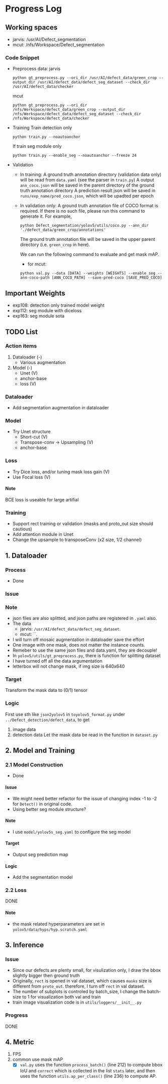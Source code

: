 # Progress Log

## Working spaces
* jarvis: /usr/AI/Defect_segmentation
* mcut: /nfs/Workspace/Defect_segmentation

### Code Snippet
* Preprocess data:
    jarvis
    ```
    python gt_preprocess.py --ori_dir /usr/AI/defect_data/green_crop --output_dir /usr/AI/defect_data/defect_seg_dataset --check_dir /usr/AI/defect_data/checker
    ```

    mcut
    ```
    python gt_preprocess.py --ori_dir /nfs/Workspace/defect_data/green_crop --output_dir /nfs/Workspace/defect_data/defect_seg_dataset --check_dir /nfs/Workspace/defect_data/checker
    ```

* Training
    Train detection only
    ```
    python train.py --noautoanchor
    ```
    
    If train seg module only
    ```
    python train.py --enable_seg --noautoanchor --freeze 24
    ```

* Validation
    * In training:
        A ground truth annotation directory (validation data only) will be read from `data.yaml` (see the parser in `train.py`)
        A output `ann_coco.json` will be saved in the parent directory of the ground truth annotation directory 
        A prediction result json will be saved in `runs/exp_name/pred_coco.json`, which will be upadted per epoch
    
    * In validation only:
        A ground truth annotation file of COCO format is required. If there is no such file, please run this command to generate it.
        For example,

        ```
        python Defect_segmentation/yolov5/utils/coco.py --ann_dir './defect_data/green_crop/annotations' 
        ```

        The ground truth annotation file will be saved in the upper parent directory (i.e. `green_crop` in here).

        We can run the following command to evaluate and get mask mAP.

        * for mcut:
        ```
        python val.py --data [DATA] --weights [WEIGHTS] --enable_seg --ann-coco-path [ANN_COCO_PATH] --save-pred-coco [SAVE_PRED_COCO]
        ```

## Important Weights
* exp108: detection only trained model weight
* exp112: seg module with diceloss
* exp163: seg module sota

## TODO List

### Action items
1. Dataloader (-)
    * Various augmentation
2. Model (-)
    * Unet (V)
    * anchor-base
    * loss (V)

### Dataloader
* Add segmentation augmentation in dataloader
### Model
* Try Unet structure
    * Short-cut (V)
    * Transpose-conv -> Upsampling (V)
    * anchor-base
### Loss
* Try Dice loss, and/or tuning mask loss gain (V)
* Use Focal loss (V)

#### Note
BCE loss is useable for large artifial 

### Training
* Support rect training or validation (masks and proto_out size should cautious)
* Add attention module in Unet
* Change the upsample to transposeConv (x2 size, 1/2 channel)

## 1. Dataloader
### Process
* Done
### Issue

### Note
* json files are also splitted, and json paths are registered in `.yaml` also.
* The data
    * jarvis: `/usr/AI/defect_data/defect_seg_dataset`.
    * mcut: ``.
* I will turn off mosaic augmentation in dataloader save the effort
* One image with one mask, does not matter the instance counts.
* Remeber to use the same json files and data.yaml, they are decouple!
* In `yolov5/utils/gt_preprocess.py`, there is function for splitting dataset
* I have turned off all the data argumentation
* letterbox will not change mask, if img size is 640x640

### Target
Transform the mask data to (0/1) tensor

### Logic
First use sth like `json2yolov5` in `toyolov5_format.py` under `../Defect_detection/defect_data`, to get
1. image data
2. detection data
Let the mask data be read in the function in `dataset.py`

## 2. Model and Training

### 2.1 Model Construction
* Done

#### Issue
* We might need better refactor for the issue of changing index -1 to -2 for `Detect()` in original code.
* Using better seg module structure?

#### Note
* I use `model/yolov5s_seg.yaml` to configure the seg model

#### Target
* Output seg prediction map

#### Logic
* Add the segmentation model

### 2.2 Loss
DONE

#### Note
* the mask related hyperparameters are set in `yolov5/data/hyps/hyp.scratch.yaml`


## 3. Inference

### Issue
* Since our defects are plenty small, for visulization only, I draw the bbox slightly bigger then ground truth
* Originally, `rect` is opened in val dataset, which causes `masks` size is different from `proto_out`.
  therefore, I turn off `rect` in val dataset.
* The number of subplots is controled by batch_size, I change the batch-size to 1 for visualization both val and train
* train image visualization code is in `utils/loggers/__init__.py`

### Progress
DONE
    

## 4. Metric
1. FPS
2. common use mask mAP
    - [x] `val.py` uses the function `process_batch()` (line 212) to compute bbox IoU and `correct` which is collected in the list `stats` later, and then uses the function `utils.ap_per_class()` (line 236) to compute AP.
